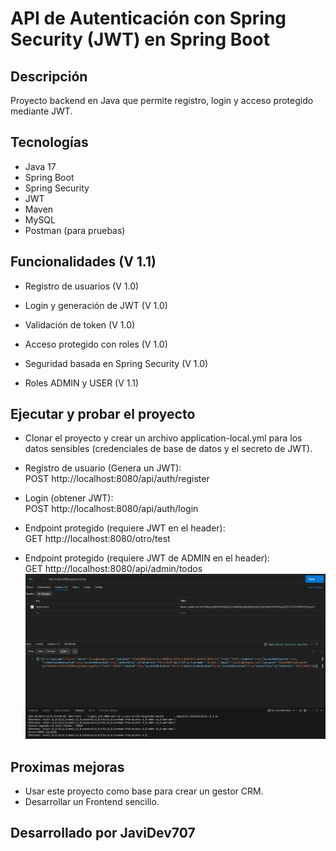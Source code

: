 # API de Autenticación con Spring Security (JWT) en Spring Boot

## Descripción

Proyecto backend en Java que permite registro, login y acceso protegido mediante JWT.

## Tecnologías

- Java 17
- Spring Boot
- Spring Security
- JWT
- Maven
- MySQL
- Postman (para pruebas)

## Funcionalidades (V 1.1)

- Registro de usuarios (V 1.0)
- Login y generación de JWT (V 1.0)
- Validación de token (V 1.0)
- Acceso protegido con roles (V 1.0)
- Seguridad basada en Spring Security (V 1.0)

- Roles ADMIN y USER (V 1.1)

## Ejecutar y probar el proyecto

- Clonar el proyecto y crear un archivo application-local.yml para los datos sensibles (credenciales de base de datos y el secreto de JWT).

- Registro de usuario (Genera un JWT): \
POST http://localhost:8080/api/auth/register

- Login (obtener JWT): \
POST http://localhost:8080/api/auth/login

- Endpoint protegido (requiere JWT en el header): \
GET http://localhost:8080/otro/test

- Endpoint protegido (requiere JWT de ADMIN en el header): \
GET http://localhost:8080/api/admin/todos
![Acceso exitoso al endpoint como ADMIN](img/endpoint_ADMIN.png)

## Proximas mejoras

- Usar este proyecto como base para crear un gestor CRM.
- Desarrollar un Frontend sencillo.

## Desarrollado por JaviDev707